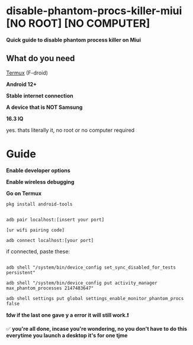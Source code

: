 # disable-phantom-procs-killer-miui [NO ROOT] [NO COMPUTER]

**Quick guide to disable phantom process killer on Miui**

## What do you need

[Termux](https://f-droid.org/en/packages/com.termux/) (F-droid)

**Android 12+**

**Stable internet connection**

**A device that is NOT Samsung** 

**16.3 IQ**

yes. thats literally it, no root or no computer required



# Guide

**Enable developer options**

**Enable wireless debugging**

**Go on Termux**
```
pkg install android-tools

```
```

adb pair localhost:[insert your port]
```
```
[ur wifi pairing code]
```
```
adb connect localhost:[your port]
```

if connected, paste these:

```

adb shell "/system/bin/device_config set_sync_disabled_for_tests persistent"
```
```
adb shell "/system/bin/device_config put activity_manager max_phantom_processes 2147483647"
```
```
adb shell settings put global settings_enable_monitor_phantom_procs false
```

**❗dw if the last one gave y a error it will still work.❗**

✅ **you're all done, incase you're wondering, no you don't have to do this everytime you launch a desktop
it's for one tjme**



